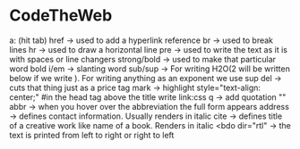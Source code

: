 # CodeTheWeb

a: (hit tab) href -> used to add a hyperlink reference
br -> used to break lines
hr -> used to draw a horizontal line
pre -> used to write the text as it is with spaces or line changers
strong/bold -> used to make that particular word bold
i/em -> slanting word
sub/sup -> For writing H2O(2 will be written below if we write <sub></sub>). For writing anything as an exponent we use sup
del -> cuts that thing just as a price tag
mark -> highlight
style="text-align: center;"
#in the head tag above the title write link:css
q -> add quotation ""
abbr -> when you hover over the abbreviation the full form appears
address -> defines contact information. Usually renders in italic
cite -> defines title of a creative work like name of a book. Renders in italic
<bdo dir="rtl" -> the text is printed from left to right or right to left


